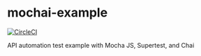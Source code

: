 # mochai-example
[![CircleCI](https://circleci.com/gh/lynix28/mochai-example/tree/master.svg?style=shield)](https://circleci.com/gh/lynix28/mochai-example/tree/master)

API automation test example with Mocha JS, Supertest, and Chai
